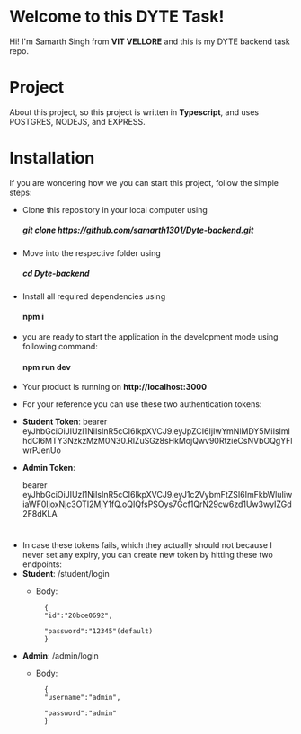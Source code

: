# Welcome to this DYTE Task!

Hi! I'm Samarth Singh from **VIT VELLORE** and this is my DYTE backend task repo.

# Project

About this project, so this project is written in **Typescript**, and uses POSTGRES, NODEJS, and EXPRESS.

# Installation
If you are wondering how we you can start this project, follow the simple steps:

- Clone this repository in your local computer using 
	##### git clone https://github.com/samarth1301/Dyte-backend.git
- Move into the respective folder using
	##### cd Dyte-backend
- Install all required dependencies using 
	#### npm i
- you are ready to start the application in the development mode using following command:
	#### npm run dev
- Your product is running on **http://localhost:3000**
- For your reference you can use these two authentication tokens:
- **Student Token**: 
bearer eyJhbGciOiJIUzI1NiIsInR5cCI6IkpXVCJ9.eyJpZCI6IjIwYmNlMDY5MiIsImlhdCI6MTY3NzkzMzM0N30.RlZuSGz8sHkMojQwv90RtzieCsNVbOQgYFlwrPJenUo
-  **Admin Token**: 

	bearer eyJhbGciOiJIUzI1NiIsInR5cCI6IkpXVCJ9.eyJ1c2VybmFtZSI6ImFkbWluIiwiaWF0IjoxNjc3OTI2MjY1fQ.oQIQfsPSOys7Gcf1QrN29cw6zd1Uw3wyIZGd2F8dKLA


# 
- In case these tokens fails, which they actually should not because I never set any expiry, you can create new token by hitting these two endpoints:
- **Student**: /student/login
	- Body:
				

			{
			"id":"20bce0692",

			"password":"12345"(default)
			}
- **Admin**: /admin/login
	- Body:

			{
			"username":"admin",

			"password":"admin"
			}
